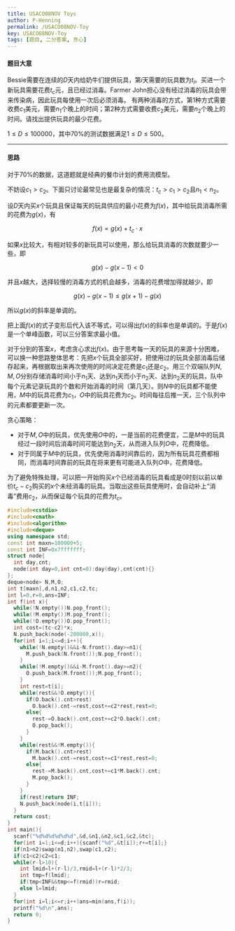 ```yaml
---
title: USACO08NOV Toys
author: P-Henning
permalink: /USACO08NOV-Toy
key: USACO08NOV-Toy
tags: [题目, 二分答案, 贪心]
---
```


#### 题目大意

Bessie需要在连续的$D$天内给奶牛们提供玩具，第$i$天需要的玩具数为$t_i$。买进一个新玩具需要花费$t_c$元，且已经过消毒。Farmer John担心没有经过消毒的玩具会带来传染病，因此玩具每使用一次后必须消毒。 有两种消毒的方式，第1种方式需要收费$c_1$美元，需要$n_1$个晚上的时间；第2种方式需要收费$c_2$美元，需要$n_2$个晚上的时间。请找出提供玩具的最少花费。

$1\leqslant D\leqslant 100000$，其中$70\%$的测试数据满足$1\leqslant D \leqslant 500$。

<!--more-->

---

#### 思路

对于$70\%$的数据，这道题就是经典的餐巾计划的费用流模型。

不妨设$c_1>c_2$。下面只讨论最常见也是最复杂的情况：$t_c>c_1>c_2$且$n_1<n_2$。

设$D$天内买$x$个玩具且保证每天的玩具供应的最小花费为$f(x)$，其中给玩具消毒所需的花费为$g(x)$，有

$$f(x)=g(x)+t_c\cdot x$$

如果$x$比较大，有相对较多的新玩具可以使用，那么给玩具消毒的次数就要少一些，即

$$g(x)-g(x-1)<0$$

并且$x$越大，选择较慢的消毒方式的机会越多，消毒的花费增加得就越少，即

$$g(x)-g(x-1)\leqslant g(x+1)-g(x)$$

所以$g(x)$的斜率是单调的。

把上面$f(x)$的式子变形后代入该不等式，可以得出$f(x)$的斜率也是单调的。于是$f(x)$是一个单峰函数，可以三分答案求最小值。

对于分到的答案$x$，考虑贪心求出$f(x)$。由于思考每一天的玩具的来源十分困难，可以换一种思路整体思考：先把$x$个玩具全部买好，把使用过的玩具全部消毒后储存起来，再根据取出来再次使用的时间决定花费是$c_1$还是$c_2$。用三个双端队列$N,M,O$分别存储消毒时间小于$n_1$天、达到$n_1$天而小于$n_2$天、达到$n_2$天的玩具，队中每个元素记录玩具的个数和开始消毒的时间（第几天）。则$N$中的玩具都不能使用，$M$中的玩具花费为$c_1$，$O$中的玩具花费为$c_2$。时间每往后推一天，三个队列中的元素都要更新一次。

贪心策略：

- 对于$M,O$中的玩具，优先使用$O$中的，一是当前的花费便宜，二是$M$中的玩具经过一段时间后消毒时间可能达到$n_2$天，从而进入队列$O$中，花费降低。
- 对于同属于$M$中的玩具，优先使用消毒时间靠后的，因为所有玩具花费都相同，而消毒时间靠前的玩具在将来更有可能进入队列$O$中，花费降低。

为了避免特殊处理，可以把一开始购买$x$个已经消毒的玩具看成是$0$时刻以前以单价$t_c-c_2$购买的$x$个未经消毒的玩具。当取出这些玩具使用时，会自动补上“消毒”费用$c_2$，从而保证每个玩具的花费为$t_c$。

```cpp
#include<cstdio>
#include<cmath>
#include<algorithm>
#include<deque>
using namespace std;
const int maxn=100000+5;
const int INF=0x7fffffff;
struct node{
  int day,cnt;
  node(int day=0,int cnt=0):day(day),cnt(cnt){}
};
deque<node> N,M,O;
int t[maxn],d,n1,n2,c1,c2,tc;
int l=0,r=0,ans=INF;
int f(int x){
  while(!N.empty())N.pop_front();
  while(!M.empty())M.pop_front();
  while(!O.empty())O.pop_front();
  int cost=(tc-c2)*x;
  N.push_back(node(-200000,x));
  for(int i=1;i<=d;i++){
    while(!N.empty()&&i-N.front().day>=n1){
      M.push_back(N.front());N.pop_front();
    }
    while(!M.empty()&&i-M.front().day>=n2){
      O.push_back(M.front());M.pop_front();
    }
    int rest=t[i];
    while(rest&&!O.empty()){
      if(O.back().cnt>rest)
        O.back().cnt-=rest,cost+=c2*rest,rest=0;
      else{
        rest-=O.back().cnt,cost+=c2*O.back().cnt;
        O.pop_back();
      }
    }
    while(rest&&!M.empty()){
      if(M.back().cnt>rest)
        M.back().cnt-=rest,cost+=c1*rest,rest=0;
      else{
        rest-=M.back().cnt,cost+=c1*M.back().cnt;
        M.pop_back();
      }
    }
    if(rest)return INF;
    N.push_back(node(i,t[i]));
  }
  return cost;
}
int main(){
  scanf("%d%d%d%d%d%d",&d,&n1,&n2,&c1,&c2,&tc);
  for(int i=1;i<=d;i++){scanf("%d",&t[i]);r+=t[i];}
  if(n1>n2)swap(n1,n2),swap(c1,c2);
  if(c1<c2)c2=c1;
  while(r-l>10){
    int lmid=l+(r-l)/3,rmid=l+(r-l)*2/3;
    int tmp=f(lmid);
    if(tmp<INF&&tmp<=f(rmid))r=rmid;
    else l=lmid;
  }
  for(int i=l;i<=r;i++)ans=min(ans,f(i));
  printf("%d\n",ans);
  return 0;
}
```
